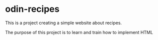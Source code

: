 # odin-recipes

This is a project creating a simple website about recipes.

The purpose of this project is to learn and train how to implement HTML